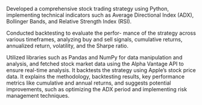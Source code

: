 Developed a comprehensive stock trading
strategy using Python, implementing technical indicators such as 
Average Directional Index (ADX),
Bollinger Bands, 
and Relative Strength Index (RSI). 

Conducted backtesting to evaluate the perfor-
mance of the strategy across various timeframes, analyzing buy and sell signals, cumulative returns,
annualized return, volatility, and the Sharpe ratio.

Utilized libraries such as Pandas and NumPy for
data manipulation and analysis, and fetched stock market data using the Alpha Vantage API to ensure
real-time analysis. It backtests the strategy using Apple’s stock price data. It explains the methodology,
backtesting results, key performance metrics like cumulative and annual returns, and suggests potential
improvements, such as optimizing the ADX period and implementing risk management techniques.
